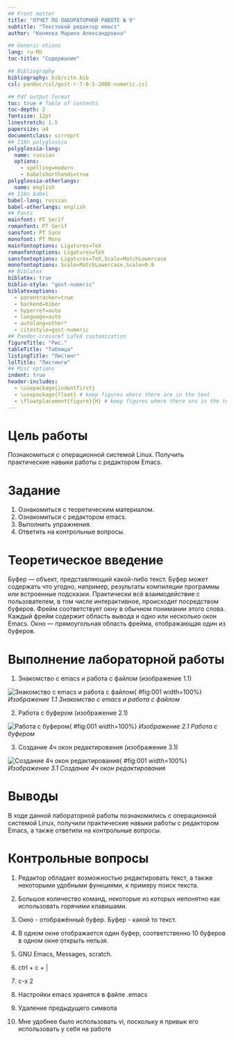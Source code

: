 ```yaml
---
## Front matter
title: "ОТЧЕТ ПО ЛАБОРАТОРНОЙ РАБОТЕ № 9"
subtitle: "Текстовой редактор emacs"
author: "Коняева Марина Александровна"

## Generic otions
lang: ru-RU
toc-title: "Содержание"

## Bibliography
bibliography: bib/cite.bib
csl: pandoc/csl/gost-r-7-0-5-2008-numeric.csl

## Pdf output format
toc: true # Table of contents
toc-depth: 2
fontsize: 12pt
linestretch: 1.5
papersize: a4
documentclass: scrreprt
## I18n polyglossia
polyglossia-lang:
  name: russian
  options:
	- spelling=modern
	- babelshorthands=true
polyglossia-otherlangs:
  name: english
## I18n babel
babel-lang: russian
babel-otherlangs: english
## Fonts
mainfont: PT Serif
romanfont: PT Serif
sansfont: PT Sans
monofont: PT Mono
mainfontoptions: Ligatures=TeX
romanfontoptions: Ligatures=TeX
sansfontoptions: Ligatures=TeX,Scale=MatchLowercase
monofontoptions: Scale=MatchLowercase,Scale=0.9
## Biblatex
biblatex: true
biblio-style: "gost-numeric"
biblatexoptions:
  - parentracker=true
  - backend=biber
  - hyperref=auto
  - language=auto
  - autolang=other*
  - citestyle=gost-numeric
## Pandoc-crossref LaTeX customization
figureTitle: "Рис."
tableTitle: "Таблица"
listingTitle: "Листинг"
lolTitle: "Листинги"
## Misc options
indent: true
header-includes:
  - \usepackage{indentfirst}
  - \usepackage{float} # keep figures where there are in the text
  - \floatplacement{figure}{H} # keep figures where there are in the text
---
```


# Цель работы

Познакомиться с операционной системой Linux. Получить практические навыки работы с редактором Emacs.

# Задание

1. Ознакомиться с теоретическим материалом.
2. Ознакомиться с редактором emacs.
3. Выполнить упражнения.
4. Ответить на контрольные вопросы.

# Теоретическое введение

Буфер — объект, представляющий какой-либо текст. Буфер может содержать что угодно, например, результаты компиляции программы или встроенные подсказки. Практически всё взаимодействие с пользователем, в том числе интерактивное, происходит посредством буферов. Фрейм соответствует окну в обычном понимании этого слова. Каждый фрейм содержит область вывода и одно или несколько окон Emacs. Окно — прямоугольная область фрейма, отображающая один из буферов.

# Выполнение лабораторной работы

1. Знакомство с emacs и работа с файлом (изображение 1.1)

![Знакомство с emacs и работа с файлом](image/9.1.png){ #fig:001 width=100%}
*Изображение 1.1  Знакомство с emacs и работа с файлом*

2. Работа с буфером (изображение 2.1)

![Работа с буфером](image/9.2.png){ #fig:001 width=100%}
*Изображение 2.1  Работа с буфером*

3. Создание 4ч окон редактирования (изображение 3.1)

![Создание 4ч окон редактирования](image/9.3.png){ #fig:001 width=100%}
*Изображение 3.1  Создание 4ч окон редактирования*

# Выводы

В ходе данной лабораторной работы познакомились с операционной системой Linux, получили практические навыки работы с редактором Emacs, а также ответили на контрольные вопросы.

# Контрольные вопросы

1. Редактор обладает возможностью редактировать текст, а также некоторыми удобными функциями, к примеру поиск текста.

2. Большое количество команд, некоторые из которых непонятно как использовать горячими клавишами.

3. Окно - отображённый буфер. Буфер - какой то текст.

4. В одном окне отображается один буфер, соответственно 10 буферов в одном окне открыть нельзя.

5. GNU Emacs, Messages, scratch.

6. ctrl + c + |

7. c-x 2

8. Настройки emacs хранятся в файле .emacs

9. Удаление предыдущего символа

10. Мне удобнее было использовать vi, поскольку я привык его использовать у себя на работе

